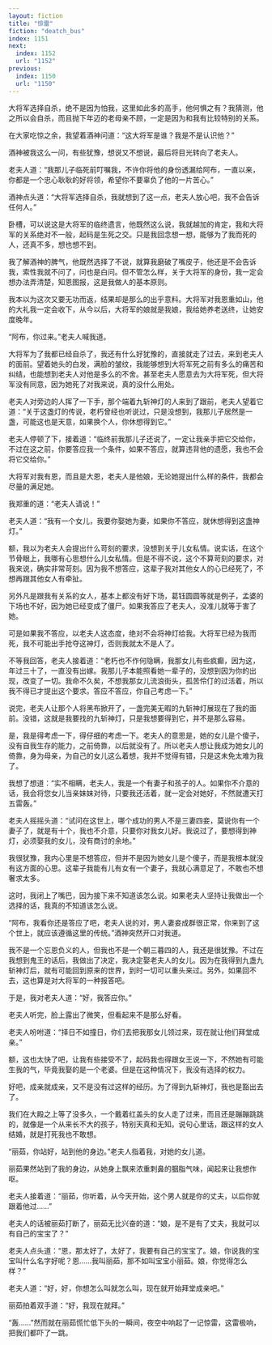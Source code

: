 ```yaml
---
layout: fiction
title: "惊雷"
fiction: "deatch_bus"
index: 1151
next:
  index: 1152
  url: "1152"
previous:
  index: 1150
  url: "1150"
---
```

大将军选择自杀，绝不是因为怕我，这里如此多的高手，他何惧之有？我猜测，他之所以会自杀，而且抛下年迈的老母亲不顾，一定是因为和我有比较特别的关系。

在大家吃惊之余，我望着酒神问道：“这大将军是谁？我是不是认识他？”

酒神被我这么一问，有些犹豫，想说又不想说，最后将目光转向了老夫人。

老夫人道：“我那儿子临死前叮嘱我，不许你将他的身份透漏给阿布，一直以来，你都是一个忠心耿耿的好将领，希望你不要辜负了他的一片苦心。”

酒神点头道：“大将军选择自杀，我就想到了这一点，老夫人放心吧，我不会告诉任何人。”

卧槽，可以说这是大将军的临终遗言，他既然这么说，我就越加的肯定，我和大将军的关系绝对不一般，起码是生死之交。只是我回念想一想，能够为了我而死的人，还真不多，想也想不到。

我了解酒神的脾气，他既然选择了不说，就算我磨破了嘴皮子，他还是不会告诉我，索性我就不问了，问也是白问。但不管怎么样，关于大将军的身份，我一定会想办法弄清楚，知恩图报，这是我做人的基本原则。

我本以为这次又要无功而返，结果却是那么的出乎意料。大将军对我恩重如山，他的大礼我一定会收下，从今以后，大将军的娘就是我娘，我给她养老送终，让她安度晚年。

“阿布，你过来。”老夫人喊我道。

大将军为了我都已经自杀了，我还有什么好犹豫的，直接就走了过去，来到老夫人的面前。望着她头的白发，满脸的皱纹，我能够想到大将军死之前有多么的痛苦和纠结，也能想到老夫人对他是多么的不舍。甚至老夫人愿意去为大将军死，但大将军没有同意，因为她死了对我来说，真的没什么用处。

老夫人对旁边的人挥了一下手，那个端着九斩神灯的人来到了跟前，老夫人望着它道：“关于这盏灯的传说，老朽曾经也听说过，只是没想到，我那儿子居然是一盏，可能这也是天意，如果换个人，你休想得到它。”

老夫人停顿了下，接着道：“临终前我那儿子还说了，一定让我亲手把它交给你，不过在这之前，你要答应我一个条件，如果不答应，就算违背他的遗愿，我也不会将它交给你。”

大将军对我有恩，而且是大恩，老夫人是他娘，无论她提出什么样的条件，我都会尽量的满足她。

我郑重的道：“老夫人请说！”

老夫人道：“我有一个女儿，我要你娶她为妻，如果你不答应，就休想得到这盏神灯。”

额，我以为老夫人会提出什么苛刻的要求，没想到关乎儿女私情。说实话，在这个节骨眼上，我哪有心思想什么儿女私情。但是不得不说，这个不算苛刻的要求，对我来说，确实非常苛刻。因为我不想答应，这辈子我对其他女人的心已经死了，不想再跟其他女人有牵扯。

另外凡是跟我有关系的女人，基本上都没有好下场，葛钰圆圆等就是例子，孟婆的下场也不好，因为她已经变成了僵尸。如果我答应了老夫人，没准儿就等于害了她。

可是如果我不答应，以老夫人这态度，绝对不会将神灯给我。大将军已经为我而死，我不可能出手抢夺这神灯，否则我就太不是人了。

不等我回答，老夫人接着道：“老朽也不作何隐瞒，我那女儿有些疯癫，因为这，年过三十了，一直没有出嫁。我那儿子本能照看她一辈子的，没想到因为你的出现，改变了一切。我命不久矣，不想我那女儿流浪街头，孤苦伶仃的过活着，所以我不得已才提出这个要求。答应不答应，你自己考虑一下。”

说完，老夫人让那个人将黑布掀开了，一盏完美无暇的九斩神灯展现在了我的面前。没错，这就是我要找的九斩神灯，只是我想要得到它，并不是那么容易。

是，我是得考虑一下，得仔细的考虑一下。老夫人的意思是，她的女儿是个傻子，没有自我生存的能力，之前倚靠，以后就没有了。所以老夫人想让我成为她女儿的倚靠，身为母亲，为自己的女儿这么着想，我并不觉得有错，只是这未免太难为我了。

我想了想道：“实不相瞒，老夫人，我是一个有妻子和孩子的人。如果你不介意的话，我会将您女儿当亲妹妹对待，只要我还活着，就一定会对她好，不然就遭天打五雷轰。”

老夫人摇摇头道：“试问在这世上，哪个成功的男人不是三妻四妾，莫说你有一个妻子了，就是有十个，我也不介意，只要你对我女儿好。我说过了，要想得到神灯，必须娶我的女儿，没有商讨的余地。”

我很犹豫，我内心里是不想答应，但并不是因为她女儿是个傻子，而是我根本就没有这方面的心思。这辈子我能有儿有女有一个妻子，我就心满意足了，不敢也不想奢求太多。

这时，我闭上了嘴巴，因为接下来不知道该怎么说。如果老夫人坚持让我做出一个选择的话，我真的不知道该怎么说。

“阿布，我看你还是答应了吧，老夫人说的对，男人妻妾成群很正常，你来到了这个世上，就应该遵循这里的传统。”酒神突然开口对我道。

我不是一个忘恩负义的人，但我也不是一个朝三暮四的人，我还是很犹豫。不过在我想到鬼王的话后，我做出了决定，我决定娶老夫人的女儿。因为在我得到九盏九斩神灯后，就有可能回到原来的世界，到时一切可以重头来过。另外，如果回不去，这也算是对大将军的一种报答吧。

于是，我对老夫人道：“好，我答应你。”

老夫人听完，脸上露出了微笑，但看起来不是那么好看。

老夫人吩咐道：“择日不如撞日，你们去把我那女儿领过来，现在就让他们拜堂成亲。”

额，这也太快了吧，让我有些接受不了，起码我也得跟女王说一下，不然她有可能生我的气，毕竟我娶的是一个老婆。但是在这种情况下，我没有选择的权力。

好吧，成亲就成亲，又不是没有过这样的经历。为了得到九斩神灯，我也是豁出去了。

我们在大殿之上等了没多久，一个戴着红盖头的女人走了过来，而且还是蹦蹦跳跳的，就像是一个从来长不大的孩子，特别天真和无知。说句心里话，跟这样的女人结婚，就是打死我也不敢想。

“丽茹，你站好，站到他的身边。”老夫人指着我，对她的女儿道。

丽茹果然站到了我的身边，从她身上飘来浓重刺鼻的胭脂气味，闻起来让我想作呕。

老夫人接着道：“丽茹，你听着，从今天开始，这个男人就是你的丈夫，以后你就跟着他过……”

老夫人的话被丽茹打断了，丽茹无比兴奋的道：“娘，是不是有了丈夫，我就可以有自己的宝宝了？”

老夫人点头道：“恩，那太好了，太好了，我要有自己的宝宝了。娘，你说我的宝宝叫什么名字好呢？恩……我叫丽茹，那不如叫宝宝小丽茹。娘，你觉得怎么样？”

老夫人道：“好，好，你想怎么叫就怎么叫，现在就开始拜堂成亲吧。”

丽茹拍着双手道：“好，我现在就拜。”

“轰……”然而就在丽茹慌忙低下头的一瞬间，夜空中响起了一记惊雷，这雷极响，把我们都吓了一跳。